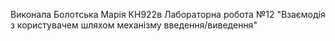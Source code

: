 Виконала Болотська Марія КН922в Лабораторна робота №12 "Взаємодія з користувачем шляхом механізму введення/виведення"
